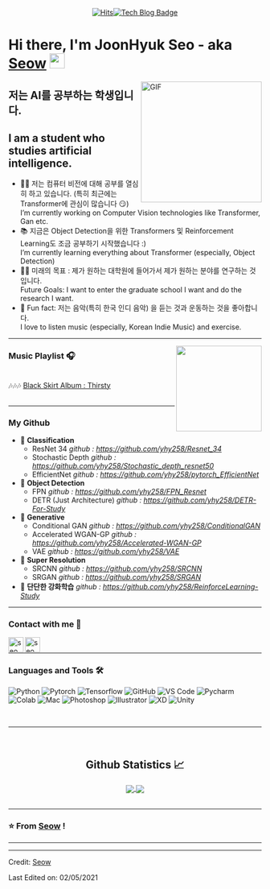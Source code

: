   <div align=center>
	
[![Hits](https://hits.seeyoufarm.com/api/count/incr/badge.svg?url=https%3A%2F%2Fgithub.com%2Fyhy258&count_bg=%23CCB1ED&title_bg=%23433636&icon=snapchat.svg&icon_color=%23C9B5DD&title=hits&edge_flat=false)](https://hits.seeyoufarm.com)[![Tech Blog Badge](http://img.shields.io/badge/-Tech%20blog-black?style=flat-square&logo=github&link=https://velog.io/@yhyj1001)](https://velog.io/@yhyj1001)
	
  </div>
 
# Hi there, I'm JoonHyuk Seo - aka [Seow](https://velog.io/@yhyj1001) <img width="30px" src="https://media.tenor.com/images/3b388fe03da271d2674faf85eb7c3fcd/tenor.gif" />

<img align="right" alt="GIF" height="240px" src="https://user-images.githubusercontent.com/33916246/116786164-309a2b80-aad8-11eb-80c2-dce96af29195.png" />

## 저는 AI를 공부하는 학생입니다.
## I am a student who studies artificial intelligence.

- 👨‍💻  저는 컴퓨터 비전에 대해 공부를 열심히 하고 있습니다. (특히 최근에는 Transformer에 관심이 많습니다 😏)  
I’m currently working on Computer Vision technologies like Transformer, Gan etc.
- 📚 지금은 Object Detection을 위한 Transformers 및 Reinforcement Learning도 조금 공부하기 시작했습니다 :)  
I’m currently learning everything about Transformer (especially, Object Detection)
- 💪🏼 미래의 목표 : 제가 원하는 대학원에 들어가서 제가 원하는 분야를 연구하는 것 입니다.  
Future Goals: I want to enter the graduate school I want and do the research I want.
- 🥳 Fun fact: 저는 음악(특히 한국 인디 음악) 을 듣는 것과 운동하는 것을 좋아합니다.  
I love to listen music (especially, Korean Indie Music) and exercise.

---

<img align="right" height = "170" src="https://b-zinga.com/wp-content/uploads/2019/03/YouTube-logo-600x489.jpg"/>



### Music Playlist 🎧

<br/> 🎶🎶🎶 [Black Skirt Album : Thirsty](https://www.youtube.com/watch?v=WYPyun0nMv0)
<br/><br/>

---
### My Github
- 💫 **Classification**
	- ResNet 34 *github : https://github.com/yhy258/Resnet_34*
	- Stochastic Depth *github : https://github.com/yhy258/Stochastic_depth_resnet50*
	- EfficientNet *github : https://github.com/yhy258/pytorch_EfficientNet*
- 💫 **Object Detection**
	- FPN *github : https://github.com/yhy258/FPN_Resnet*
	- DETR (Just Architecture) *github : https://github.com/yhy258/DETR-For-Study*
- 💫 **Generative**
	- Conditional GAN *github : https://github.com/yhy258/ConditionalGAN*
	- Accelerated WGAN-GP  *github : https://github.com/yhy258/Accelerated-WGAN-GP*
	- VAE *github : https://github.com/yhy258/VAE*
- 💫 **Super Resolution**
	- SRCNN *github : https://github.com/yhy258/SRCNN*
	- SRGAN *github : https://github.com/yhy258/SRGAN*
- 💫 **단단한 강화학습** *github : https://github.com/yhy258/ReinforceLearning-Study*


---


### Contact with me 📝

[<img align="left" alt="seow.site" height="30px" src="https://user-images.githubusercontent.com/33916246/116786861-f7fc5100-aadb-11eb-94ad-81554c19e7f6.png" />][website]
[<img align="left" alt="seow Instagram" height="30px" src="https://image.flaticon.com/icons/svg/725/725278.svg" />][instagram]

<br />

---

### Languages and Tools 🛠 

![Python](http://img.shields.io/badge/-Python-3776AB?style=flat-square&logo=python&logoColor=ffffff)
![Pytorch](http://img.shields.io/badge/-Pytorch-5391FE?style=flat-square&logo=pytorch&logoColor=ffffff)
![Tensorflow](http://img.shields.io/badge/-Tensorflow-5391FE?style=flat-square&logo=tensorflow&logoColor=ffffff)
![GitHub](https://img.shields.io/badge/-GitHub-181717?style=flat-square&logo=github)
![VS Code](http://img.shields.io/badge/-VS%20Code-007ACC?style=flat-square&logo=visual-studio-code&logoColor=ffffff)
![Pycharm](http://img.shields.io/badge/-Pycharm-2C2255?style=flat-square&logo=Pycharm&logoColor=ffffff)
![Colab](http://img.shields.io/badge/-Colab-2C2255?style=flat-square&logo=Google&logoColor=ffffff)
![Mac](http://img.shields.io/badge/-Apple-0078D6?style=flat-square&logo=apple&logoColor=ffffff)
![Photoshop](http://img.shields.io/badge/-Photoshop-0078D6?style=flat-square&logo=adobe&logoColor=ffffff)
![Illustrator](http://img.shields.io/badge/-Illustrator-0078D6?style=flat-square&logo=adobe&logoColor=ffffff)
![XD](http://img.shields.io/badge/-XD-0078D6?style=flat-square&logo=adobe&logoColor=ffffff)
![Unity](http://img.shields.io/badge/-Unity-0078D6?style=flat-square&logo=unity&logoColor=ffffff)

<br/>

---

<br/>

  <h2 align="center"> Github Statistics 📈 </h2>
  
  <div align="center"> 
     <a href="">
      <img align="center" src="https://github-readme-stats.vercel.app/api?username=yhy258&hide=issues&show_icons=true&theme=dracula" />
    </a>
    <a href="">
      <img align="center" src="https://github-readme-stats.vercel.app/api/top-langs/?username=yhy258&layout=compact"/>
    </a>
</div>



<br/>

---

### ⭐️ From [Seow](https://github.com/yhy258) ! ### 

---

[website]: https://velog.io/@yhyj1001
[instagram]: https://www.instagram.com/oz__oo__/



----
Credit: [Seow](https://github.com/yhy258)

Last Edited on: 02/05/2021
